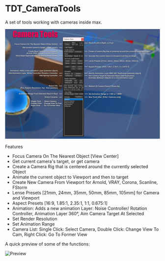 # TDT_CameraTools
A set of tools working with cameras inside max.

![UI](https://github.com/3dtrooper/TDT_CameraTools/blob/master/CamToolsUI.jpg "UI")


Features
- Focus Camera On The Nearest Object [View Center] 
- Get current camera's target, or get camera 
- Create a Camera Rig that is centered around the currently selected Object
- Animate the current object to Viewport and then to target
- Create New Camera From Viewport for Arnold, VRAY, Corona, Scanline, FStorm
- Lense Presets [21mm, 24mm, 35mm, 50mm, 85mm, 105mm] for Camera and Viewport
- Aspect Presets [16:9, 1.85:1, 2.35:1, 1:1, 0.675:1]
- Animation: Adds a new animation Layer: Noise Controller/ Rotation Controller, Animation Layer 360°, Aim Camera Target At Selected
- Set Render Resolution
- Set Animation Range 
- Camera List: 
    Single Click: Select Camera, 
    Double Click: Change View To Cam,
    Right Click: Go To Former View

A quick preview of some of the functions:

![Preview](https://github.com/3dtrooper/TDT_CameraTools/blob/master/TDT_CamTools.gif "Preview")
